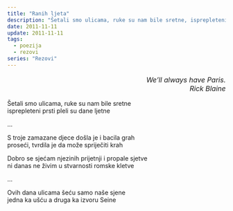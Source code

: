 ```yaml
---
title: "Ranih ljeta"
description: "Šetali smo ulicama, ruke su nam bile sretne, isprepleteni..."
date: 2011-11-11
update: 2011-11-11
tags:
  - poezija
  - rezovi
series: "Rezovi"
---
```


<p style='font-size: 1rem; font-style: italic; text-align: right;'>We’ll always have Paris.<br>Rick Blaine</p>

Šetali smo ulicama, ruke su nam bile sretne  
isprepleteni prsti pleli su dane ljetne

<p class='dot-separator'>...</p>

S troje zamazane djece došla je i bacila grah  
proseći, tvrdila je da može spriječiti krah

Dobro se sjećam njezinih prijetnji i propale sjetve  
ni danas ne živim u stvarnosti romske kletve

<p class='dot-separator'>...</p>

Ovih dana ulicama šeću samo naše sjene  
jedna ka ušću a druga ka izvoru Seine
